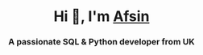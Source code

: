 <h1 align="center">Hi 👋, I'm <a href="https://github.com/uarikan" target="blank">
Afsin</a></h1>
<h3 align="center">A passionate SQL & Python developer from UK </h3>



<!---

- 👋 Hi, I’m Afsin
- 👀 I’m interested in ...
- 🌱 I’m currently learning Python
- 📫 How to reach me ...

uarikan/uarikan is a ✨ special ✨ repository because its `README.md` (this file) appears on your GitHub profile.
You can click the Preview link to take a look at your changes.
--->

<!---
![Your Repository's Stats](https://github-readme-stats.vercel.app/api?username=uarikan&show_icons=true)
--->

